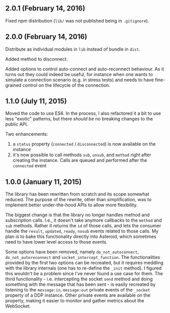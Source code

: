 ## 2.0.1 (February 14, 2016)

Fixed npm distribution (`lib/` was not published being in `.gitignore`).

## 2.0.0 (February 14, 2016)

Distribute as individual modules in `lib` instead of bundle in `dist`.

Added method to disconnect.

Added options to control auto-connect and auto-reconnect behaviour. As it turns
out they could indeed be useful, for instance when one wants to simulate a
connection scenario (e.g. in stress tests) and needs to have fine-grained
control on the lifecycle of the connection.

## 1.1.0 (July 11, 2015)

Moved the code to use ES6. In the process, I also refactored it a bit to use
less "exotic" patterns, but there _should be_ no breaking changes to the public
API.

Two enhancements:

1.  a `status` property (`connected` / `disconnected`) is now available on the
    instance
1.  it's now possible to call methods `sub`, `unsub`, and `method` right after
    creating the instance. Calls are queued and performed after the `connected`
    event

## 1.0.0 (January 11, 2015)

The library has been rewritten from scratch and its scope somewhat reduced. The
purpose of the rewrite, other than simplification, was to implement better
under-the-hood APIs to allow more flexibility.

The biggest change is that the library no longer handles method and
subscription calls. I.e., it doesn't take anymore callbacks to the `method` and
`sub` methods.  Rather it returns the `id` of those calls, and lets the
consumer handle the `result`, `updated`, `ready`, `nosub` events related to
those calls. My plan is to bake this functionality directly into Asteroid,
which sometimes need to have lower level access to those events.

Some options have been removed, namely `do_not_autoconnect`,
`do_not_autoreconnect` and `socket_intercept_function`. The functionalities
provided by the first two options can be recreated, but it requires meddling
with the library internals (one has to re-define the `_init` method). I figured
this wouldn't be a problem since I've never found a use case for them. The
third functionality - i.e. intercepting the socket `send` method and doing
something with the message that has been sent - is easily recreated by
listening to the `message:in`, `message:out` private events of the `_socket`
property of a DDP instance. Other private events are available on the property,
making it easier to monitor and gather metrics about the WebSocket.
